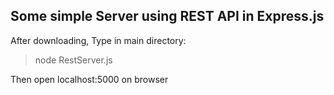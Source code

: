 ## Some simple Server using REST API in Express.js

After downloading,
Type in main directory:

> node RestServer.js

Then open localhost:5000 on browser

